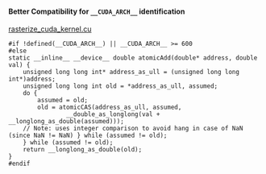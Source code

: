 #### Better Compatibility for `__CUDA_ARCH__` identification
[rasterize_cuda_kernel.cu](../thirdparty/neural_renderer/neural_renderer/cuda/rasterize_cuda_kernel.cu)
```
#if !defined(__CUDA_ARCH__) || __CUDA_ARCH__ >= 600
#else
static __inline__ __device__ double atomicAdd(double* address, double val) {
    unsigned long long int* address_as_ull = (unsigned long long int*)address;
    unsigned long long int old = *address_as_ull, assumed;
    do {
        assumed = old;
        old = atomicCAS(address_as_ull, assumed,
                __double_as_longlong(val + __longlong_as_double(assumed)));
    // Note: uses integer comparison to avoid hang in case of NaN (since NaN != NaN) } while (assumed != old);
    } while (assumed != old);
    return __longlong_as_double(old);
}
#endif
```
